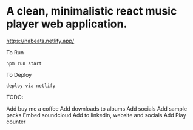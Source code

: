 # A clean, minimalistic react music player web application.

https://nabeats.netlify.app/

To Run
```
npm run start
```

To Deploy
```
deploy via netlify
```

TODO:

Add buy me a coffee
Add downloads to albums 
Add socials
Add sample packs
Embed soundcloud
Add to linkedin, website and socials
Add Play counter